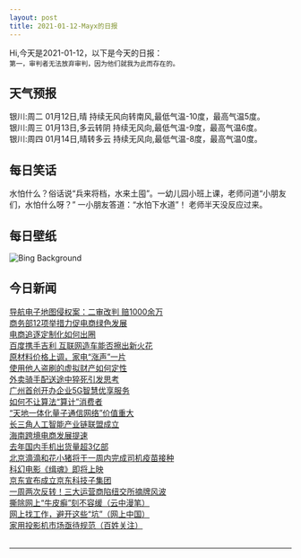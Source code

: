 ```yaml
---
layout: post
title: 2021-01-12-Mayx的日报
---
```


Hi,今天是2021-01-12，以下是今天的日报：<br><small>
第一，审判者无法放弃审判，因为他们就我为此而存在的。</small><!--more-->
## 天气预报
银川:周二 01月12日,晴 持续无风向转南风,最低气温-10度，最高气温5度。<br>银川:周三 01月13日,多云转阴 持续无风向,最低气温-9度，最高气温6度。<br>银川:周四 01月14日,晴转多云 持续无风向,最低气温-8度，最高气温0度。
## 每日笑话
水怕什么？俗话说“兵来将档，水来土囤”。一幼儿园小班上课，老师问道“小朋友们，水怕什么呀？” 一小朋友答道：“水怕下水道”！ 老师半天没反应过来。
## 每日壁纸
![Bing Background](https://cn.bing.com/th?id=OHR.Yunkai_EN-US4654823026_1920x1080.jpg&rf=LaDigue_1920x1080.jpg&pid=hp "Aït Benhaddou, Atlas Mountains, Morocco (© Alex Cimbal/Shutterstock)")
## 今日新闻

[导航电子地图侵权案：二审改判 赔1000余万](http://it.people.com.cn/n1/2021/0112/c1009-31996498.html)   
[商务部12项举措力促电商绿色发展](http://it.people.com.cn/n1/2021/0112/c1009-31996571.html)   
[电商追逐定制化如何出圈](http://it.people.com.cn/n1/2021/0112/c1009-31996557.html)   
[百度携手吉利 互联网造车能否擦出新火花](http://it.people.com.cn/n1/2021/0112/c1009-31996559.html)   
[原材料价格上调，家电“涨声”一片](http://it.people.com.cn/n1/2021/0112/c1009-31996529.html)   
[使用他人盗刷的虚拟财产如何定性](http://it.people.com.cn/n1/2021/0112/c1009-31996515.html)   
[外卖骑手配送途中猝死引发思考](http://it.people.com.cn/n1/2021/0112/c1009-31996509.html)   
[广州首创开办企业5G智慧优享服务](http://it.people.com.cn/n1/2021/0112/c1009-31996505.html)   
[如何不让算法“算计”消费者](http://it.people.com.cn/n1/2021/0112/c1009-31996508.html)   
[“天地一体化量子通信网络”价值重大](http://it.people.com.cn/n1/2021/0112/c1009-31996501.html)   
[长三角人工智能产业链联盟成立](http://it.people.com.cn/n1/2021/0112/c1009-31996650.html)   
[海南跨境电商发展提速](http://it.people.com.cn/n1/2021/0112/c1009-31996649.html)   
[去年国内手机出货量超3亿部](http://it.people.com.cn/n1/2021/0112/c1009-31996648.html)   
[北京滴滴和花小猪将于一周内完成司机疫苗接种](http://it.people.com.cn/n1/2021/0111/c1009-31996279.html)   
[科幻电影《缉魂》即将上映](http://it.people.com.cn/n1/2021/0111/c1009-31996264.html)   
[京东宣布成立京东科技子集团](http://it.people.com.cn/n1/2021/0111/c1009-31996131.html)   
[一周两次反转！三大运营商陷纽交所摘牌风波](http://it.people.com.cn/n1/2021/0111/c1009-31995734.html)   
[撕除网上“牛皮癣”刻不容缓（云中漫笔）](http://it.people.com.cn/n1/2021/0111/c1009-31995726.html)   
[网上找工作，避开这些“坑”（网上中国）](http://it.people.com.cn/n1/2021/0111/c1009-31995727.html)   
[家用投影机市场亟待规范（百姓关注）](http://it.people.com.cn/n1/2021/0111/c1009-31995715.html)   
<br />

***

<small></small>
